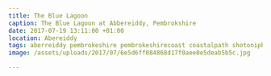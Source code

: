 ```yaml
---
title: The Blue Lagoon
caption: The Blue Lagoon at Abbereiddy, Pembrokshire
date: 2017-07-19 13:11:00 +01:00
location: Abereiddy
tags: aberreiddy pembrokeshire pembrokeshirecoast coastalpath shotoniphone7plus momentlens
image: /assets/uploads/2017/07/6e5d6ff084868d17f0aee0e5deab5b5c.jpg

---
```

